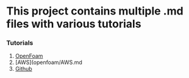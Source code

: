 # This project contains multiple .md files with various tutorials

### Tutorials

1. [OpenFoam](openfoam/openfoam.md)
2. [AWS](openfoam/AWS.md
3. [Github](github/github.md)
